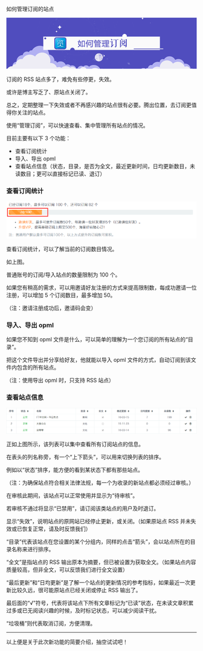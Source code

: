 如何管理订阅的站点

![Banner](/img/5/5-banner.png)


订阅的 RSS 站点多了，难免有些停更，失效。

或许是博主写乏了、原站点关闭了。

总之，定期整理一下失效或者不再感兴趣的站点很有必要。腾出位置，去订阅更值得你关注的站点。

使用“管理订阅”，可以快速查看、集中管理所有站点的情况。

目前主要有以下 3 个功能：

* 查看订阅统计
* 导入、导出 opml 
* 查看站点信息（状态，目录，是否为全文，最近更新时间，日均更新数目，未读数目；更可以直接标记已读、退订）


### 查看订阅统计

![订阅统计](/img/5/5-subs_num.png)

查看订阅统计，可以了解当前的订阅数目情况。

如上图。

普通账号的订阅/导入站点的数量限制为 100 个。

如果您有稍高的需求，可以用邀请好友注册的方式来提高限制数，每成功邀请一位注册，可以增加 5 个订阅数目，最多增加 50。

（注：邀请注册成功后，邀请码会变）


### 导入、导出 opml

如果您不知到 opml 文件是什么，可以简单的理解为一个您订阅的所有站点的“目录”。

把这个文件导出并分享给好友，他就能以导入 opml 文件的方式，自动订阅到该文件内包含的所有站点。

（注：使用导出 opml 时，只支持 RSS 站点）


### 查看站点信息

![站点列表信息](/img/5/5-sub_list_info.png)

正如上图所示，该列表可以集中查看所有订阅站点的信息。

在表头的列名称旁，有一个“上下箭头”，可以用来切换列表的排序。

例如以“状态”排序，能方便的看到某状态下都有那些站点。

（注：为确保站点符合相关法律法规，每一个为收录的新站点都必须经过审核。）

在审核此期间，该站点可以正常使用并显示为“待审核”。

若审核不通过将显示“已禁用”，请订阅该类站点的用户及时退订。

显示“失效”，说明站点的原网站已经停止更新，或关闭。（如果原站点 RSS 并未失效或已恢复正常，请及时反馈我们）

“目录”代表该站点在您设置的某个分组内，同样的点击“箭头”，会以站点所在的目录名称来进行排序。

“全文”是指站点的 RSS 输出原本为摘要，但已被设置为获取全文。（如果站点内容质量较高，但非全文，可以反馈我们进行全文设置）

“最后更新”和“日均更新”是了解一个站点的更新情况的参考指标，如果最近一次更新比较久远，很可能原站点已经关闭或停止 RSS 输出了。

最后面的“√”符号，代表将该站点下所有文章标记为“已读”状态，在未读文章积累过多或已无阅读兴趣的时候，及时标记状态，可以减少阅读干扰。

“垃圾桶”则代表取消订阅，方便清理。

---

以上便是关于此次新功能的简要介绍，抽空试试吧！